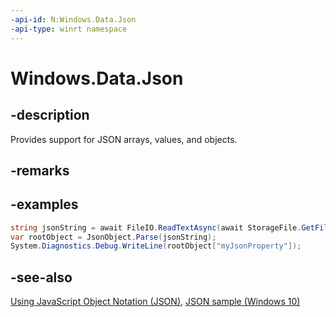 ```yaml
---
-api-id: N:Windows.Data.Json
-api-type: winrt namespace
---
```


# Windows.Data.Json

## -description

Provides support for JSON arrays, values, and objects.

## -remarks

## -examples

```csharp
string jsonString = await FileIO.ReadTextAsync(await StorageFile.GetFileFromApplicationUriAsync(new Uri("ms-appx:///Assets/MyData.json")));
var rootObject = JsonObject.Parse(jsonString);
System.Diagnostics.Debug.WriteLine(rootObject["myJsonProperty"]);
```

## -see-also

[Using JavaScript Object Notation (JSON)](/previous-versions/windows/apps/hh770289(v=win.10)), [JSON sample (Windows 10)](https://github.com/Microsoft/Windows-universal-samples/tree/master/Samples/Json)
